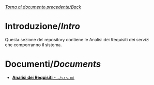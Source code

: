 [_Torna al documento precedente/Back_](https://github.com/niktekusho/IoT-docs/)

# Introduzione/_Intro_
Questa sezione del repository contiene le Analisi dei Requisiti dei servizi che comporranno il sistema.

# Documenti/_Documents_

-   [**Analisi dei Requisiti** - `./srs.md`](./srs.md)
